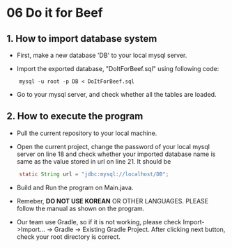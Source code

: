 # 06 Do it for Beef

## 1. How to import database system
  - First, make a new database 'DB' to your local mysql server.
  
  - Import the exported database, "DoItForBeef.sql" using following code:
~~~  
    mysql -u root -p DB < DoItForBeef.sql
~~~    
  - Go to your mysql server, and check whether all the tables are loaded.
  
## 2. How to execute the program
  - Pull the current repository to your local machine.
  
  - Open the current project, change the password of your local mysql server on line 18 and check whether your imported database name is 
  same as the value stored in url on line 21. It should be

~~~Java
    static String url = "jdbc:mysql://localhost/DB";
~~~
  - Build and Run the program on Main.java.
  
  - Remeber, __DO NOT USE KOREAN__ OR OTHER LANGUAGES. PLEASE follow the manual as shown on the program.
  
  - Our team use Gradle, so if it is not working, please check Import->Import... -> Gradle -> Existing Gradle Project. 
  After clicking next button, check your root directory is correct.
